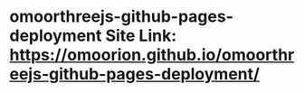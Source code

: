 # omoorthreejs-github-pages-deployment Site Link: https://omoorion.github.io/omoorthreejs-github-pages-deployment/
